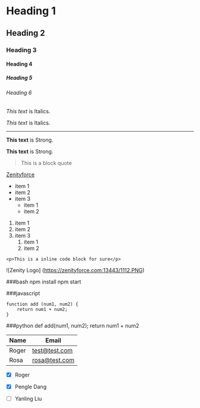 <!--heading-->
# Heading 1 
## Heading 2
### Heading 3
#### Heading 4
##### Heading 5
###### Heading 6

<!--Italics-->
*This text* is Italics.

_This text_ is Italics.

<!--Hrizontal Rule-->
---

<!--Strong-->
**This text** is Strong.

__This text__ is Strong.

<!--blockquote-->
> This is a block quote

<!--links-->
[Zenityforce](https://zenityforce.com "Zenity force")

<!--UL-->
* item 1
* item 2
* item 3
	* item 1
	* item 2

<!--OL-->
1. item 1
2. item 2
3. item 3
	1. item 1
	2. item 2
	
<!--inline code block-->
`<p>This is a inline code block for sure</p>`

<!--image-->
![Zenity Logo]
(https://zenityforce.com:13443/1112.PNG)

<!--github markdown-->

<!--code block-->
###bash
	npm install
	npm start

###javascript
	
	function add (num1, num2) {
		return num1 + num2;
	}

###python
	def add(num1, num2);
		return num1 + num2

<!--table-->

| Name    | Email         |
| ------- | ------------- |
| Roger   | test@test.com |
| Rosa    | rosa@test.com |


<!--task list-->
- [x] Roger
- [x] Pengle Dang
- [ ] Yanling Liu


